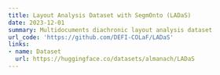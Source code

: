 ```yaml
---
title: Layout Analysis Dataset with SegmOnto (LADaS)
date: 2023-12-01
summary: Multidocuments diachronic layout analysis dataset
url_code: 'https://github.com/DEFI-COLaF/LADaS'
links:
- name: Dataset
  url: https://huggingface.co/datasets/almanach/LADaS
---
```


